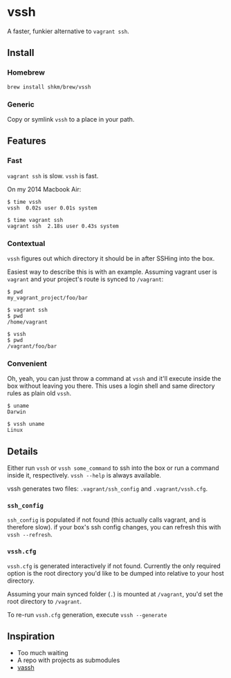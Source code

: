 # vssh

A faster, funkier alternative to `vagrant ssh`.

## Install

### Homebrew

```
brew install shkm/brew/vssh
```

### Generic
Copy or symlink `vssh` to a place in your path.


## Features

### Fast

`vagrant ssh` is slow. `vssh` is fast.

On my 2014 Macbook Air:

```
$ time vssh
vssh  0.02s user 0.01s system

$ time vagrant ssh
vagrant ssh  2.18s user 0.43s system
```

### Contextual

`vssh` figures out which directory it should be in after SSHing into the box.

Easiest way to describe this is with an example. Assuming vagrant user is `vagrant` and your project's route is synced to `/vagrant`:

```
$ pwd
my_vagrant_project/foo/bar

$ vagrant ssh
$ pwd
/home/vagrant

$ vssh
$ pwd
/vagrant/foo/bar
```

### Convenient

Oh, yeah, you can just throw a command at `vssh` and it'll execute inside the box without leaving you there. This uses a login shell and same directory rules as plain old `vssh`.

```
$ uname
Darwin

$ vssh uname
Linux
```

## Details

Either run `vssh` or `vssh some_command` to ssh into the box or run a command inside it, respectively. `vssh --help` is always available.

vssh generates two files: `.vagrant/ssh_config` and `.vagrant/vssh.cfg`.

### `ssh_config`

`ssh_config` is populated if not found (this actually calls vagrant, and is therefore slow). if your box's ssh config changes, you can refresh this with `vssh --refresh`.

### `vssh.cfg`
`vssh.cfg` is generated interactively if not found. Currently the only required option is the root directory you'd like to be dumped into relative to your host directory.

Assuming your main synced folder (`.`) is mounted at `/vagrant`, you'd set the root directory to `/vagrant`.

To re-run `vssh.cfg` generation, execute `vssh --generate`

## Inspiration
- Too much waiting
- A repo with projects as submodules
- [vassh](https://github.com/xwp/vassh)

